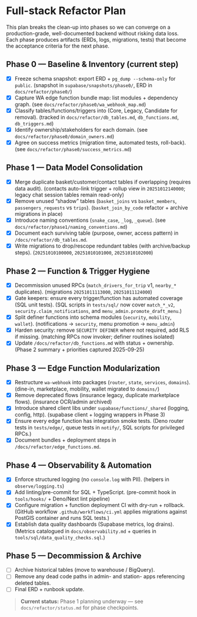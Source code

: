 # Full-stack Refactor Plan

This plan breaks the clean-up into phases so we can converge on a
production-grade, well-documented backend without risking data loss. Each phase
produces artifacts (ERDs, logs, migrations, tests) that become the acceptance
criteria for the next phase.

## Phase 0 — Baseline & Inventory (current step)

- [x] Freeze schema snapshot: export ERD + `pg_dump --schema-only` for `public`.
      (snapshot in `supabase/snapshots/phase0/`, ERD in `docs/refactor/phase0/`)
- [x] Capture WA edge function bundle map: list modules + dependency graph. (see
      `docs/refactor/phase0/wa_webhook_map.md`)
- [x] Classify tables/functions/triggers into (Core, Legacy, Candidate for
      removal). (tracked in `docs/refactor/db_tables.md`, `db_functions.md`,
      `db_triggers.md`)
- [x] Identify ownership/stakeholders for each domain. (see
      `docs/refactor/phase0/domain_owners.md`)
- [x] Agree on success metrics (migration time, automated tests, roll-back).
      (see `docs/refactor/phase0/success_metrics.md`)

## Phase 1 — Data Model Consolidation

- [x] Merge duplicate basket/customer/contact tables if overlapping (requires
      data audit). (contacts auto-link trigger + rollup view in
      `20251012140000`; legacy chat session tables remain read-only)
- [x] Remove unused “shadow” tables (`basket_joins` vs `basket_members`,
      `passengers_requests` vs `trips`). (`basket_join_by_code` refactor +
      archive migrations in place)
- [x] Introduce naming conventions (`snake_case`, `_log`, `_queue`). (see
      `docs/refactor/phase1/naming_conventions.md`)
- [x] Document each surviving table (purpose, owner, access pattern) in
      `/docs/refactor/db_tables.md`.
- [x] Write migrations to drop/rescope redundant tables (with archive/backup
      steps). (`20251010100000`, `20251010101000`, `20251010102000`)

## Phase 2 — Function & Trigger Hygiene

- [x] Decommission unused RPCs (`match_drivers_for_trip` v1, `nearby_*`
      duplicates). (migrations `20251011113000`, `20251011124000`)
- [x] Gate keepers: ensure every trigger/function has automated coverage (SQL
      unit tests). (SQL scripts in `tests/sql/` now cover `match_*_v2`,
      `security.claim_notifications`, and `menu_admin.promote_draft_menu`.)
- [x] Split definer functions into schema modules (`security`, `mobility`,
      `wallet`). (notifications → `security`, menu promotion → `menu_admin`)
- [x] Harden security: remove `SECURITY DEFINER` where not required, add RLS if
      missing. (matching RPCs now invoker; definer routines isolated)
- [x] Update `/docs/refactor/db_functions.md` with status + ownership. (Phase 2
      summary + priorities captured 2025-09-25)

## Phase 3 — Edge Function Modularization

- [x] Restructure `wa-webhook` into packages (`router`, `state`, `services`,
      `domains`). (dine-in, marketplace, mobility, wallet migrated to
      `domains/`)
- [x] Remove deprecated flows (insurance legacy, duplicate marketplace flows).
      (insurance OCR/admin archived)
- [x] Introduce shared client libs under `supabase/functions/_shared` (logging,
      config, http). (supabase client + logging wrappers in Phase 3)
- [x] Ensure every edge function has integration smoke tests. (Deno router tests
      in `tests/edge/`, queue tests in `notify/`, SQL scripts for privileged
      RPCs.)
- [x] Document bundles + deployment steps in `/docs/refactor/edge_functions.md`.

## Phase 4 — Observability & Automation

- [x] Enforce structured logging (no `console.log` with PII). (helpers in
      `observe/logging.ts`)
- [x] Add linting/pre-commit for SQL + TypeScript. (pre-commit hook in
      `tools/hooks/` + Deno/Next lint pipeline)
- [x] Configure migration + function deployment CI with dry-run + rollback.
      (GitHub workflow `.github/workflows/ci.yml` applies migrations against
      PostGIS container and runs SQL tests.)
- [x] Establish data quality dashboards (Supabase metrics, log drains). (Metrics
      catalogued in `docs/observability.md` + queries in
      `tools/sql/data_quality_checks.sql`.)

## Phase 5 — Decommission & Archive

- [ ] Archive historical tables (move to warehouse / BigQuery).
- [ ] Remove any dead code paths in admin- and station- apps referencing deleted
      tables.
- [ ] Final ERD + runbook update.

> **Current status:** Phase 1 planning underway — see `docs/refactor/status.md`
> for phase checkpoints.
